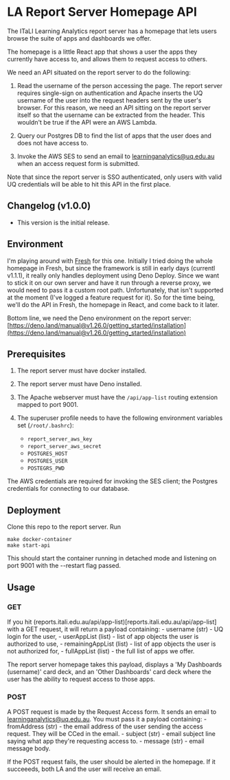 # LA Report Server Homepage API

The ITaLI Learning Analytics report server has a homepage that lets users browse the suite of apps and dashboards we offer.

The homepage is a little React app that shows a user the apps they currently have access to, and allows them to request access to others.

We need an API situated on the report server to do the following:

1. Read the username of the person accessing the page. The report server requires single-sign on authentication and Apache inserts the UQ username 
  of the user into the request headers sent by the user's browser. For this reason, we need an API sitting on the report server itself so that the username
  can be extracted from the header. This wouldn't be true if the API were an AWS Lambda.

2. Query our Postgres DB to find the list of apps that the user does and does not have access to.

3. Invoke the AWS SES to send an email to learninganalytics@uq.edu.au when an access request form is submitted.

Note that since the report server is SSO authenticated, only users with valid UQ credentials will be able to hit this API in the first place.

## Changelog (v1.0.0)

- This version is the initial release.

## Environment

I'm playing around with [Fresh](https://fresh.deno.dev/) for this one. Initially I tried doing the whole homepage in Fresh, but since the 
framework is still in early days (currentl v1.1.1), it really only handles deployment using Deno Deploy. Since we want to stick it on our own 
server and have it run through a reverse proxy, we would need to pass it a custom root path. Unfortunately, that isn't supported at the moment 
(I've logged a feature request for it). So for the time being, we'll do the API in Fresh, the homepage in React, and come back to it later.

Bottom line, we need the Deno environment on the report server: [https://deno.land/manual@v1.26.0/getting_started/installation](https://deno.land/manual@v1.26.0/getting_started/installation)

## Prerequisites

1. The report server must have docker installed.

2. The report server must have Deno installed.

3. The Apache webserver must have the `/api/app-list` routing extension mapped to port 9001.

4. The superuser profile needs to have the following environment variables set (`/root/.bashrc`):
    - `report_server_aws_key`
    - `report_server_aws_secret`
    - `POSTGRES_HOST`
    - `POSTGRES_USER`
    - `POSTEGRS_PWD`

The AWS credentials are required for invoking the SES client; the Postgres credentials for connecting to our database. 

## Deployment

Clone this repo to the report server. Run 

```
make docker-container
make start-api
```

This should start the container running in detached mode and listening on port 9001 with the --restart flag passed.

## Usage

### GET

If you hit (reports.itali.edu.au/api/app-list)[reports.itali.edu.au/api/app-list] with a GET request, it will return a payload containing:
    - username (str) - UQ login for the user, 
    - userAppList (list) - list of app objects the user is authorized to use,
    - remainingAppList (list) - list of app objects the user is not authorized for,
    - fullAppList (list) - the full list of apps we offer.

The report server homepage takes this payload, displays a 'My Dashboards (username)' card deck, and an 'Other Dashboards' card deck where the 
user has the ability to request access to those apps.

### POST

A POST request is made by the Request Access form. It sends an email to learninganalytics@uq.edu.au. You must pass it a payload containing:
    - fromAddress (str) - the email address of the user sending the access request. They will be CCed in the email.
    - subject (str) - email subject line saying what app they're requesting access to.
    - message (str) - email message body.

If the POST request fails, the user should be alerted in the homepage. If it succeeeds, both LA and the user will receive an email.
 